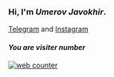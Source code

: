 ### Hi, I'm <em>Umerov Javokhir</em>.

[Telegram](https://t.me/yaeow1) and [Instagram](https://www.instagram.com/1yaeow)

#### ***You are visiter number*** <br>
<a href="https://smallcounter.com"><img src="https://smallcounter.com/count.php?c_style=13&id=1644944094" border=0 alt="web counter"></a><br><a href="https://smallcounter.com" style="font-size:9px;"></a><br>

